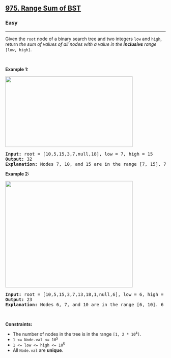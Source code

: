 <h2><a href="https://leetcode.com/problems/range-sum-of-bst/description/">975. Range Sum of BST</a></h2><h3>Easy</h3><hr><p>Given the <code>root</code> node of a binary search tree and two integers <code>low</code> and <code>high</code>, return <em>the sum of values of all nodes with a value in the <strong>inclusive</strong> range </em><code>[low, high]</code>.</p>

<p>&nbsp;</p>
<p><strong class="example">Example 1:</strong></p>
<img alt="" src="https://assets.leetcode.com/uploads/2020/11/05/bst1.jpg" style="width: 400px; height: 222px;" />
<pre>
<strong>Input:</strong> root = [10,5,15,3,7,null,18], low = 7, high = 15
<strong>Output:</strong> 32
<strong>Explanation:</strong> Nodes 7, 10, and 15 are in the range [7, 15]. 7 + 10 + 15 = 32.
</pre>

<p><strong class="example">Example 2:</strong></p>
<img alt="" src="https://assets.leetcode.com/uploads/2020/11/05/bst2.jpg" style="width: 400px; height: 335px;" />
<pre>
<strong>Input:</strong> root = [10,5,15,3,7,13,18,1,null,6], low = 6, high = 10
<strong>Output:</strong> 23
<strong>Explanation:</strong> Nodes 6, 7, and 10 are in the range [6, 10]. 6 + 7 + 10 = 23.
</pre>

<p>&nbsp;</p>
<p><strong>Constraints:</strong></p>

<ul>
	<li>The number of nodes in the tree is in the range <code>[1, 2 * 10<sup>4</sup>]</code>.</li>
	<li><code>1 &lt;= Node.val &lt;= 10<sup>5</sup></code></li>
	<li><code>1 &lt;= low &lt;= high &lt;= 10<sup>5</sup></code></li>
	<li>All <code>Node.val</code> are <strong>unique</strong>.</li>
</ul>
